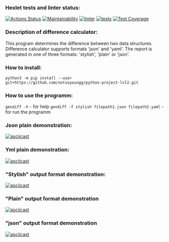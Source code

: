 ### Hexlet tests and linter status:
[![Actions Status](https://github.com/notsoyoungg/python-project-lvl2/workflows/hexlet-check/badge.svg)](https://github.com/notsoyoungg/python-project-lvl2/actions)
[![Maintainability](https://api.codeclimate.com/v1/badges/e4f2ddf77f7fd03d4b6d/maintainability)](https://codeclimate.com/github/notsoyoungg/python-project-lvl2/maintainability)
[![linter](https://github.com/notsoyoungg/python-project-lvl2/actions/workflows/lint.yml/badge.svg)](https://github.com/notsoyoungg/python-project-lvl2/actions/workflows/lint.yml)
[![tests](https://github.com/notsoyoungg/python-project-lvl2/actions/workflows/tests.yml/badge.svg)](https://github.com/notsoyoungg/python-project-lvl2/actions/workflows/tests.yml)
[![Test Coverage](https://api.codeclimate.com/v1/badges/e4f2ddf77f7fd03d4b6d/test_coverage)](https://codeclimate.com/github/notsoyoungg/python-project-lvl2/test_coverage)
### Description of difference calculator:
This program determines the difference between two data structures. Difference calculator supports formats 'json' and 'yaml'. The report is generated in one of three formats: 'stylish', 'plain' or 'json'.
### How to install:
```python3 -m pip install --user git+https://github.com/notsoyoungg/python-project-lvl2.git```
### How to use the programm:
```gendiff -h``` - for help
```gendiff -f stylish filepath1.json filepath2.yaml``` - for run the programm
### Json plain demonstration:
[![asciicast](https://asciinema.org/a/O53y24veG8UxQJ594nI9oOStt.svg)](https://asciinema.org/a/O53y24veG8UxQJ594nI9oOStt)
### Yml plain demonstration:
[![asciicast](https://asciinema.org/a/5QmC67YPGcyxXToKDErcuYuik.svg)](https://asciinema.org/a/5QmC67YPGcyxXToKDErcuYuik)
### "Stylish" output format demonstration:
[![asciicast](https://asciinema.org/a/7kKz1mO5BaCY6Z4MxhtA5WiN2.svg)](https://asciinema.org/a/7kKz1mO5BaCY6Z4MxhtA5WiN2)
### "Plain" output format demonstration
[![asciicast](https://asciinema.org/a/rQZKhzia7OfPzW5pwdVuTfBB8.svg)](https://asciinema.org/a/rQZKhzia7OfPzW5pwdVuTfBB8)
### "json" output format demonstration
[![asciicast](https://asciinema.org/a/uHU1UE7Ff4A3TqE42DceCbNMD.svg)](https://asciinema.org/a/uHU1UE7Ff4A3TqE42DceCbNMD)